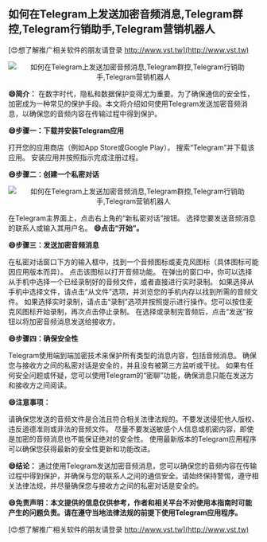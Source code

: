 ## **如何在Telegram上发送加密音频消息,Telegram群控,Telegram行销助手,Telegram营销机器人**

[😍想了解推广相关软件的朋友请登录 http://www.vst.tw](http://www.vst.tw)

 <center><img src="https://vst.tw/MP4/tuiguang/png/7.png" alt="如何在Telegram上发送加密音频消息,Telegram群控,Telegram行销助手,Telegram营销机器人"></center>

**😄简介：**
在数字时代，隐私和数据保护变得尤为重要。为了确保通信的安全性，加密成为一种常见的保护手段。本文将介绍如何使用Telegram发送加密音频消息，以确保您的音频内容在传输过程中得到保护。

**😄步骤一：下载并安装Telegram应用**

打开您的应用商店（例如App Store或Google Play）。
搜索“Telegram”并下载该应用。
安装应用并按照指示完成注册过程。

**😄步骤二：创建一个私密对话**

 <center><img src="https://vst.tw/MP4/tuiguang/png/5.png" alt="如何在Telegram上发送加密音频消息,Telegram群控,Telegram行销助手,Telegram营销机器人"></center>

在Telegram主界面上，点击右上角的“新私密对话”按钮。
选择您要发送音频消息的联系人或输入其用户名。
**😄点击“开始”。**

**😄步骤三：发送加密音频消息**

在私密对话窗口下方的输入框中，找到一个音频图标或麦克风图标（具体图标可能因应用版本而异）。
点击该图标以打开音频功能。
在弹出的窗口中，你可以选择从手机中选择一个已经录制好的音频文件，或者直接进行实时录制。
如果选择从手机中选择文件，请点击“从文件”选项，并浏览您的手机内存以找到所需的音频文件。
如果选择实时录制，请点击“录制”选项并按照提示进行操作。您可以按住麦克风图标开始录制，再次点击停止录制。
在选择或录制完音频后，点击“发送”按钮以将加密音频消息发送给接收方。

**😄步骤四：确保安全性**

Telegram使用端到端加密技术来保护所有类型的消息内容，包括音频消息。
确保您与接收方之间的私密对话是安全的，并且没有被第三方监听或干扰。
如果有任何安全问题或怀疑，您可以使用Telegram的“密聊”功能，确保消息只能在发送方和接收方之间阅读。

**😄注意事项：**

请确保您发送的音频文件是合法且符合相关法律法规的。不要发送侵犯他人版权、违反道德准则或非法的音频文件。
尽量不要发送敏感个人信息或机密内容，即使是加密的音频消息也不能保证绝对的安全性。
使用最新版本的Telegram应用程序可以确保您获得最新的安全性更新和功能改进。

**😄结论：**
通过使用Telegram发送加密音频消息，您可以确保您的音频内容在传输过程中得到保护，并确保与您的联系人之间的通信安全。请始终保持警惕，遵守相关法律法规，并尽量确保您与接收方之间的私密对话是安全的。

**😄免责声明：本文提供的信息仅供参考，作者和相关平台不对使用本指南时可能产生的问题负责。请在遵守当地法律法规的前提下使用Telegram应用程序。**

[😍想了解推广相关软件的朋友请登录 http://www.vst.tw](http://www.vst.tw)



